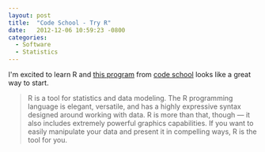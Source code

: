 ```yaml
---
layout: post
title:  "Code School - Try R"
date:   2012-12-06 10:59:23 -0800
categories:
  - Software
  - Statistics
---
```


I'm excited to learn R and  [this program](http://tryr.codeschool.com)  from  [code school](http://www.codeschool.com)  looks like a great way to start.

 > R is a tool for statistics and data modeling. The R programming language is elegant, versatile, and has a highly expressive syntax designed around working with data. R is more than that, though — it also includes extremely powerful graphics capabilities. If you want to easily manipulate your data and present it in compelling ways, R is the tool for you.

